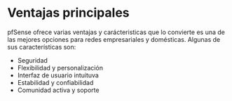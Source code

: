 # Ventajas principales

pfSense ofrece varias ventajas y carácteristicas que lo convierte es una de las mejores opciones para redes empresariales y domésticas.
Algunas de sus características son:

- Seguridad
- Flexibilidad y personalización
- Interfaz de usuario intuituva
- Estabilidad y confiabilidad
- Comunidad activa y soporte
